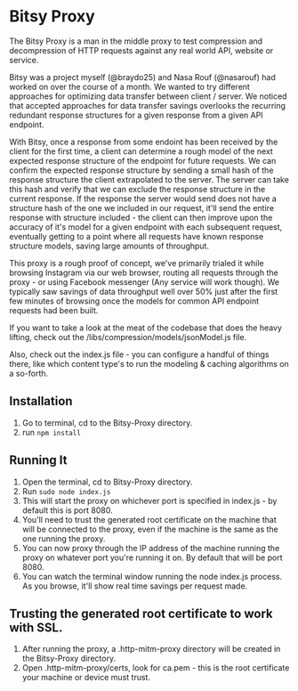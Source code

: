 # Bitsy Proxy

The Bitsy Proxy is a man in the middle proxy to test compression and decompression of HTTP requests against any real world API, website or service.

Bitsy was a project myself (@braydo25) and Nasa Rouf (@nasarouf) had worked on over the course of a month. We wanted to try different approaches for optimizing data transfer between client / server. We noticed that accepted approaches for data transfer savings overlooks the recurring redundant response structures for a given response from a given API endpoint. 

With Bitsy, once a response from some endoint has been received by the client for the first time, a client can determine a rough model of the next expected response structure of the endpoint for future requests. We can confirm the expected response structure by sending a small hash of the response structure the client extrapolated to the server. The server can take this hash and verify that we can exclude the response structure in the current response. If the response the server would send does not have a structure hash of the one we included in our request, it'll send the entire response with structure included - the client can then improve upon the accuracy of it's model for a given endpoint with each subsequent request, eventually getting to a point where all requests have known response structure models, saving large amounts of throughput.

This proxy is a rough proof of concept, we've primarily trialed it while browsing Instagram via our web browser, routing all requests through the proxy - or using Facebook messenger (Any service will work though). We typically saw savings of data throughput well over 50% just after the first few minutes of browsing once the models for common API endpoint requests had been built.

If you want to take a look at the meat of the codebase that does the heavy lifting, check out  the /libs/compression/models/jsonModel.js file.

Also, check out the index.js file - you can configure a handful of things there, like which content type's to run the modeling & caching algorithms on a so-forth.

## Installation

1. Go to terminal, cd to the Bitsy-Proxy directory.
2. run `npm install`

## Running It

1. Open the terminal, cd to Bitsy-Proxy directory.
2. Run `sudo node index.js`
3. This will start the proxy on whichever port is specified in index.js - by default this is port 8080.
4. You'll need to trust the generated root certificate on the machine that will be connected to the proxy, even if the machine is the same as the one running the proxy.
5. You can now proxy through the IP address of the machine running the proxy on whatever port you're running it on. By default that will be port 8080.
6. You can watch the terminal window running the node index.js process. As you browse, it'll show real time savings per request made. 

## Trusting the generated root certificate to work with SSL.

1. After running the proxy, a .http-mitm-proxy directory will be created in the Bitsy-Proxy directory.
2. Open .http-mitm-proxy/certs, look for ca.pem - this is the root certificate your machine or device must trust.
